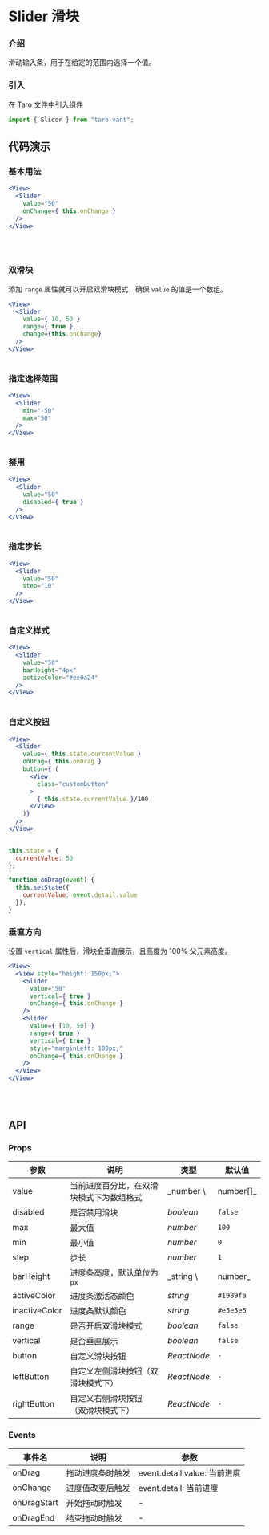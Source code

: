 # Slider 滑块

### 介绍

滑动输入条，用于在给定的范围内选择一个值。

### 引入

在 Taro 文件中引入组件

```js
import { Slider } from "taro-vant"; 
```

## 代码演示

### 基本用法

```jsx
<View>
  <Slider
    value="50"
    onChange={ this.onChange }
  />
</View>
 
```

```js
 
```

### 双滑块

添加 `range` 属性就可以开启双滑块模式，确保 `value` 的值是一个数组。

```jsx
<View>
  <Slider
    value={ 10, 50 }
    range={ true }
    change={this.onChange}
  />
</View>
 
```


### 指定选择范围

```jsx
<View>
  <Slider
    min="-50"
    max="50"
  />
</View>
 
```

### 禁用

```jsx
<View>
  <Slider
    value="50"
    disabled={ true }
  />
</View>
 
```

### 指定步长

```jsx
<View>
  <Slider
    value="50"
    step="10"
  />
</View>
 
```

### 自定义样式

```jsx
<View>
  <Slider
    value="50"
    barHeight="4px"
    activeColor="#ee0a24"
  />
</View>
 
```

### 自定义按钮

```jsx
<View>
  <Slider
    value={ this.state.currentValue }
    onDrag={ this.onDrag }
    button={ (
      <View
        class="customButton"
      >
        { this.state.currentValue }/100
      </View>
    )}
  />
</View>
 
```

```js
this.state = {
  currentValue: 50
};

function onDrag(event) {
  this.setState({
    currentValue: event.detail.value
  });
} 
```

### 垂直方向

设置 `vertical` 属性后，滑块会垂直展示，且高度为 100% 父元素高度。

```jsx
<View>
  <View style="height: 150px;">
    <Slider
      value="50"
      vertical={ true }
      onChange={ this.onChange }
    />
    <Slider
      value={ [10, 50] }
      range={ true }
      vertical={ true }
      style="marginLeft: 100px;"
      onChange={ this.onChange }
    />
  </View>
</View>
 
```

```js
 
```

## API

### Props

| 参数            | 说明                   | 类型          | 默认值       |
|---------------|----------------------|-------------|-----------|
| value         | 当前进度百分比，在双滑块模式下为数组格式 | _number \   | number[]_ | `0` |
| disabled      | 是否禁用滑块               | _boolean_   | `false`   |
| max           | 最大值                  | _number_    | `100`     |
| min           | 最小值                  | _number_    | `0`       |
| step          | 步长                   | _number_    | `1`       |
| barHeight     | 进度条高度，默认单位为 `px`     | _string \   | number_   | `2px` |
| activeColor   | 进度条激活态颜色             | _string_    | `#1989fa` |
| inactiveColor | 进度条默认颜色              | _string_    | `#e5e5e5` |
| range         | 是否开启双滑块模式            | _boolean_   | `false`   |
| vertical      | 是否垂直展示               | _boolean_   | `false`   |
| button        | 自定义滑块按钮              | _ReactNode_ | `-`       |
| leftButton    | 自定义左侧滑块按钮（双滑块模式下）    | _ReactNode_ | `-`       |
| rightButton   | 自定义右侧滑块按钮 （双滑块模式下）   | _ReactNode_ | `-`       |
### Events

| 事件名         | 说明       | 参数                       |
|-------------|----------|--------------------------|
| onDrag      | 拖动进度条时触发 | event.detail.value: 当前进度 |
| onChange    | 进度值改变后触发 | event.detail: 当前进度       |
| onDragStart | 开始拖动时触发  | -                        |
| onDragEnd   | 结束拖动时触发  | -                        |
